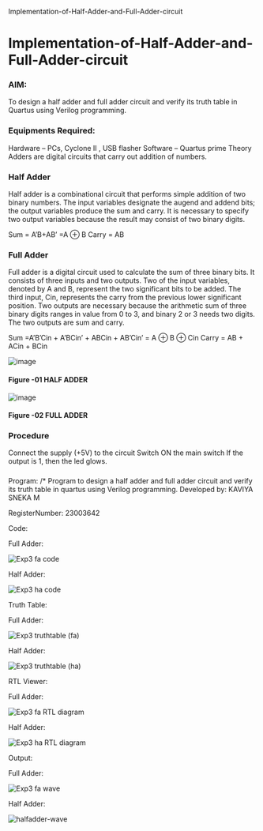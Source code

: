Implementation-of-Half-Adder-and-Full-Adder-circuit

# Implementation-of-Half-Adder-and-Full-Adder-circuit
### AIM:
To design a half adder and full adder circuit and verify its truth table in Quartus using Verilog programming.

### Equipments Required:
Hardware – PCs, Cyclone II , USB flasher
Software – Quartus prime
Theory
Adders are digital circuits that carry out addition of numbers.

### Half Adder
Half adder is a combinational circuit that performs simple addition of two binary numbers. The input variables designate the augend and addend bits; the output variables produce the sum and carry. It is necessary to specify two output variables because the result may consist of two binary digits.

Sum = A’B+AB’ =A ⊕ B Carry = AB

### Full Adder
Full adder is a digital circuit used to calculate the sum of three binary bits. It consists of three inputs and two outputs. Two of the input variables, denoted by A and B, represent the two significant bits to be added. The third input, Cin, represents the carry from the previous lower significant position. Two outputs are necessary because the arithmetic sum of three binary digits ranges in value from 0 to 3, and binary 2 or 3 needs two digits. The two outputs are sum and carry.

Sum =A’B’Cin + A’BCin’ + ABCin + AB’Cin’ = A ⊕ B ⊕ Cin Carry = AB + ACin + BCin

 ![image](https://user-images.githubusercontent.com/36288975/163552156-a13e5a56-c638-4110-97d9-8896907c8d25.png)

#### Figure -01 HALF ADDER 


![image](https://user-images.githubusercontent.com/36288975/163552057-b3547877-6d07-45b4-b7e0-bcfebfad9e1d.png)

#### Figure -02 FULL ADDER 

### Procedure

Connect the supply (+5V) to the circuit
Switch ON the main switch
If the output is 1, then the led glows.
### 
Program:
/*
Program to design a half adder and full adder circuit and verify its truth table in quartus using Verilog programming.
Developed by: KAVIYA SNEKA M

RegisterNumber:  23003642

Code:

Full  Adder:

![Exp3 fa code](https://github.com/kaviya546/Exp-02-Implementation-of-Half-Adder-and-Full-Adder-circuit/assets/150368823/3aea4355-ca26-432a-b21b-02dcbe13b114)

Half Adder:

![Exp3 ha code](https://github.com/kaviya546/Exp-02-Implementation-of-Half-Adder-and-Full-Adder-circuit/assets/150368823/9475312d-43d9-4857-a6c4-609e152c55ea)

Truth Table:

Full Adder:

![Exp3 truthtable (fa)](https://github.com/kaviya546/Exp-02-Implementation-of-Half-Adder-and-Full-Adder-circuit/assets/150368823/75fcd093-24ae-43b0-a32a-f02a50d07d32)

Half Adder:

![Exp3 truthtable (ha)](https://github.com/kaviya546/Exp-02-Implementation-of-Half-Adder-and-Full-Adder-circuit/assets/150368823/15ba87c8-78fb-459e-8d10-67e15f6259fb)

RTL Viewer:

Full Adder:

![Exp3 fa RTL diagram](https://github.com/kaviya546/Exp-02-Implementation-of-Half-Adder-and-Full-Adder-circuit/assets/150368823/ef49070a-8405-4ffd-9d3f-1a529f629482)

Half Adder:

![Exp3 ha RTL diagram](https://github.com/kaviya546/Exp-02-Implementation-of-Half-Adder-and-Full-Adder-circuit/assets/150368823/4801d9ad-387e-401f-b73f-947eb2de9e1e)

Output:

Full Adder:

![Exp3 fa wave](https://github.com/kaviya546/Exp-02-Implementation-of-Half-Adder-and-Full-Adder-circuit/assets/150368823/adada4e1-6b30-4549-bc96-ae306ad906fb)

Half Adder:


![halfadder-wave](https://github.com/kaviya546/Exp-02-Implementation-of-Half-Adder-and-Full-Adder-circuit/assets/150368823/2a5c49a1-02d7-479a-9b89-9017f748f770)

